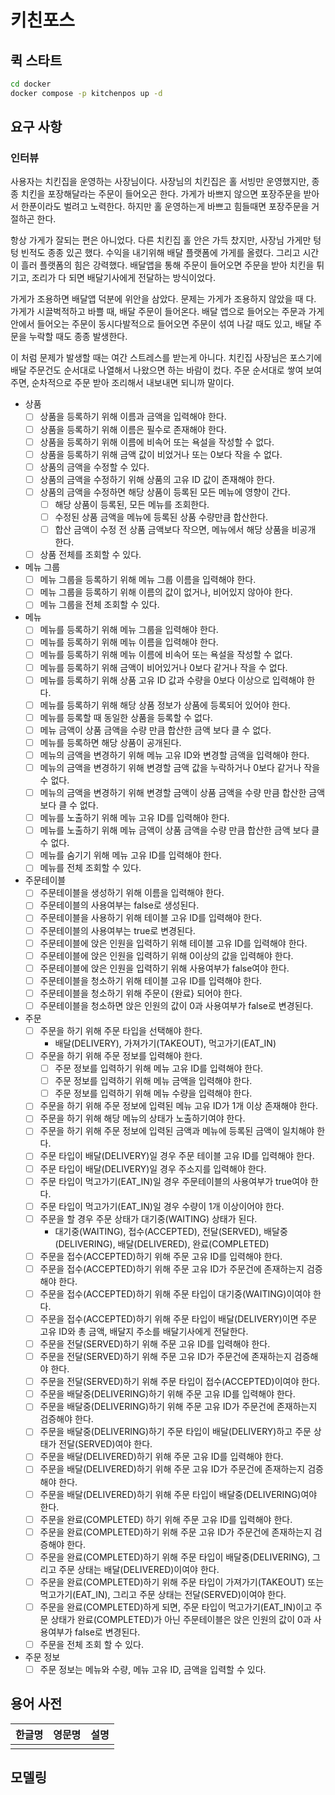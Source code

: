 # 키친포스

## 퀵 스타트

```sh
cd docker
docker compose -p kitchenpos up -d
```

## 요구 사항

### 인터뷰
사용자는 치킨집을 운영하는 사장님이다. 사장님의 치킨집은 홀 서빙만 운영했지만, 종종 치킨을 포장해달라는 주문이 들어오곤 한다.
가게가 바쁘지 않으면 포장주문을 받아서 한푼이라도 벌려고 노력한다. 하지만 홀 운영하는게 바쁘고 힘들때면 포장주문을 거절하곤 한다.

항상 가게가 잘되는 편은 아니었다. 다른 치킨집 홀 안은 가득 찼지만, 사장님 가게만 텅텅 빈적도 종종 있곤 했다.
수익을 내기위해 배달 플랫폼에 가게를 올렸다. 그리고 시간이 흘러 플랫폼의 힘은 강력했다. 배달앱을 통해 주문이 들어오면 주문을 받아 치킨을 튀기고, 조리가 다 되면 배달기사에게 전달하는 방식이었다.

가게가 조용하면 배달앱 덕분에 위안을 삼았다. 문제는 가게가 조용하지 않았을 때 다. 가게가 시끌벅적하고 바쁠 때, 배달 주문이 들어온다.
배달 앱으로 들어오는 주문과 가게 안에서 들어오는 주문이 동시다발적으로 들어오면 주문이 섞여 나갈 때도 있고, 배달 주문을 누락할 때도 종종 발생한다.

이 처럼 문제가 발생할 때는 여간 스트레스를 받는게 아니다. 치킨집 사장님은 포스기에 배달 주문건도 순서대로 나열해서 나왔으면 하는 바람이 컸다.
주문 순서대로 쌓여 보여주면, 순차적으로 주문 받아 조리해서 내보내면 되니까 말이다.

- 상품
    - [ ] 상품을 등록하기 위해 이름과 금액을 입력해야 한다.
    - [ ] 상품을 등록하기 위해 이름은 필수로 존재해야 한다.
    - [ ] 상품을 등록하기 위해 이름에 비속어 또는 욕설을 작성할 수 없다.
    - [ ] 상품을 등록하기 위해 금액 값이 비었거나 또는 0보다 작을 수 없다.
    - [ ] 상품의 금액을 수정할 수 있다.
    - [ ] 상품의 금액을 수정하기 위해 상품의 고유 ID 값이 존재해야 한다.
    - [ ] 상품의 금액을 수정하면 해당 상품이 등록된 모든 메뉴에 영향이 간다.
        - [ ] 해당 상품이 등록된, 모든 메뉴를 조회한다.
        - [ ] 수정된 상품 금액을 메뉴에 등록된 상품 수량만큼 합산한다.
        - [ ] 합산 금액이 수정 전 상품 금액보다 작으면, 메뉴에서 해당 상품을 비공개 한다.
    - [ ] 상품 전체를 조회할 수 있다.
- 메뉴 그룹
    - [ ] 메뉴 그룹을 등록하기 위해 메뉴 그룹 이름을 입력해야 한다.
    - [ ] 메뉴 그룹을 등록하기 위해 이름의 값이 없거나, 비어있지 않아야 한다.
    - [ ] 메뉴 그룹을 전체 조회할 수 있다.
- 메뉴
    - [ ] 메뉴를 등록하기 위해 메뉴 그룹을 입력해야 한다.
    - [ ] 메뉴를 등록하기 위해 메뉴 이름을 입력해야 한다.
    - [ ] 메뉴를 등록하기 위해 메뉴 이름에 비속어 또는 욕설을 작성할 수 없다.
    - [ ] 메뉴를 등록하기 위해 금액이 비어있거나 0보다 같거나 작을 수 없다.
    - [ ] 메뉴를 등록하기 위해 상품 고유 ID 값과 수량을 0보다 이상으로 입력해야 한다.
    - [ ] 메뉴를 등록하기 위해 해당 상품 정보가 상품에 등록되어 있어야 한다.
    - [ ] 메뉴를 등록할 때 동일한 상품을 등록할 수 없다.
    - [ ] 메뉴 금액이 상품 금액을 수량 만큼 합산한 금액 보다 클 수 없다.
    - [ ] 메뉴를 등록하면 해당 상품이 공개된다.
    - [ ] 메뉴의 금액을 변경하기 위해 메뉴 고유 ID와 변경할 금액을 입력해야 한다.
    - [ ] 메뉴의 금액을 변경하기 위해 변경할 금액 값을 누락하거나 0보다 같거나 작을 수 없다.
    - [ ] 메뉴의 금액을 변경하기 위해 변경할 금액이 상품 금액을 수량 만큼 합산한 금액 보다 클 수 없다.
    - [ ] 메뉴를 노출하기 위해 메뉴 고유 ID를 입력해야 한다.
    - [ ] 메뉴를 노출하기 위해 메뉴 금액이 상품 금액을 수량 만큼 합산한 금액 보다 클 수 없다.
    - [ ] 메뉴를 숨기기 위해 메뉴 고유 ID를 입력해야 한다.
    - [ ] 메뉴를 전체 조회할 수 있다.
- 주문테이블
    - [ ] 주문테이블을 생성하기 위해 이름을 입력해야 한다.
    - [ ] 주문테이블의 사용여부는 false로 생성된다.
    - [ ] 주문테이블을 사용하기 위해 테이블 고유 ID를 입력해야 한다.
    - [ ] 주문테이블의 사용여부는 true로 변경된다.
    - [ ] 주문테이블에 앉은 인원을 입력하기 위해 테이블 고유 ID를 입력해야 한다.
    - [ ] 주문테이블에 앉은 인원을 입력하기 위해 0이상의 값을 입력해야 한다.
    - [ ] 주문테이블에 앉은 인원을 입력하기 위해 사용여부가 false여야 한다.
    - [ ] 주문테이블을 청소하기 위해 테이블 고유 ID를 입력해야 한다.
    - [ ] 주문테이블을 청소하기 위해 주문이 {완료} 되어야 한다.
    - [ ] 주문테이블을 청소하면 앉은 인원의 값이 0과 사용여부가 false로 변경된다.
- 주문
    - [ ] 주문을 하기 위해 주문 타입을 선택해야 한다.
        - 배달(DELIVERY), 가져가기(TAKEOUT), 먹고가기(EAT_IN)
    - [ ] 주문을 하기 위해 주문 정보를 입력해야 한다.
        - [ ] 주문 정보를 입력하기 위해 메뉴 고유 ID를 입력해야 한다.
        - [ ] 주문 정보를 입력하기 위해 메뉴 금액을 입력해야 한다.
        - [ ] 주문 정보를 입력하기 위해 메뉴 수량을 입력해야 한다.
    - [ ] 주문을 하기 위해 주문 정보에 입력된 메뉴 고유 ID가 1개 이상 존재해야 한다.
    - [ ] 주문을 하기 위해 해당 메뉴의 상태가 노출하기여야 한다.
    - [ ] 주문을 하기 위해 주문 정보에 입력된 금액과 메뉴에 등록된 금액이 일치해야 한다.
    - [ ] 주문 타입이 배달(DELIVERY)일 경우 주문 테이블 고유 ID를 입력해야 한다.
    - [ ] 주문 타입이 배달(DELIVERY)일 경우 주소지를 입력해야 한다.
    - [ ] 주문 타입이 먹고가기(EAT_IN)일 경우 주문테이블의 사용여부가 true여야 한다.
    - [ ] 주문 타입이 먹고가기(EAT_IN)일 경우 수량이 1개 이상이어야 한다.
    - [ ] 주문을 할 경우 주문 상태가 대기중(WAITING) 상태가 된다.
        - 대기중(WAITING), 접수(ACCEPTED), 전달(SERVED), 배달중(DELIVERING), 배달(DELIVERED), 완료(COMPLETED)
    - [ ] 주문을 접수(ACCEPTED)하기 위해 주문 고유 ID를 입력해야 한다.
    - [ ] 주문을 접수(ACCEPTED)하기 위해 주문 고유 ID가 주문건에 존재하는지 검증해야 한다.
    - [ ] 주문을 접수(ACCEPTED)하기 위해 주문 타입이 대기중(WAITING)이여야 한다.
    - [ ] 주문을 접수(ACCEPTED)하기 위해 주문 타입이 배달(DELIVERY)이면 주문 고유 ID와 총 금액, 배달지 주소를 배달기사에게 전달한다.
    - [ ] 주문을 전달(SERVED)하기 위해 주문 고유 ID를 입력해야 한다.
    - [ ] 주문을 전달(SERVED)하기 위해 주문 고유 ID가 주문건에 존재하는지 검증해야 한다.
    - [ ] 주문을 전달(SERVED)하기 위해 주문 타입이 접수(ACCEPTED)이여야 한다.
    - [ ] 주문을 배달중(DELIVERING)하기 위해 주문 고유 ID를 입력해야 한다.
    - [ ] 주문을 배달중(DELIVERING)하기 위해 주문 고유 ID가 주문건에 존재하는지 검증해야 한다.
    - [ ] 주문을 배달중(DELIVERING)하기 주문 타입이 배달(DELIVERY)하고 주문 상태가 전달(SERVED)여야 한다.
    - [ ] 주문을 배달(DELIVERED)하기 위해 주문 고유 ID를 입력해야 한다.
    - [ ] 주문을 배달(DELIVERED)하기 위해 주문 고유 ID가 주문건에 존재하는지 검증해야 한다.
    - [ ] 주문을 배달(DELIVERED)하기 위해 주문 타입이 배달중(DELIVERING)여야 한다.
    - [ ] 주문을 완료(COMPLETED) 하기 위해 주문 고유 ID를 입력해야 한다.
    - [ ] 주문을 완료(COMPLETED)하기 위해 주문 고유 ID가 주문건에 존재하는지 검증해야 한다.
    - [ ] 주문을 완료(COMPLETED)하기 위해 주문 타입이 배달중(DELIVERING), 그리고 주문 상태는 배달(DELIVERED)이여야 한다.
    - [ ] 주문을 완료(COMPLETED)하기 위해 주문 타입이 가져가기(TAKEOUT) 또는 먹고가기(EAT_IN), 그리고 주문 상태는 전달(SERVED)이여야 한다.
    - [ ] 주문을 완료(COMPLETED)하게 되면, 주문 타입이 먹고가기(EAT_IN)이고 주문 상태가 완료(COMPLETED)가 아닌 주문테이블은 앉은 인원의 값이 0과 사용여부가 false로 변경된다.
    - [ ] 주문을 전체 조회 할 수 있다.
- 주문 정보
    - [ ] 주문 정보는 메뉴와 수량, 메뉴 고유 ID, 금액을 입력할 수 있다.

## 용어 사전

| 한글명 | 영문명 | 설명 |
| --- | --- | --- |
|  |  |  |

## 모델링
